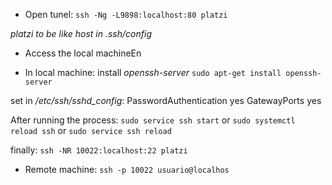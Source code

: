 - Open tunel:
`ssh -Ng -L9898:localhost:80 platzi`

_platzi to be like host in .ssh/config_ 

- Access the local machineEn 

* In local machine:
install *openssh-server*
`sudo apt-get install openssh-server`

set in _/etc/ssh/sshd_config_:
PasswordAuthentication yes
GatewayPorts yes

After running the process:
`sudo service ssh start`
or
`sudo systemctl reload ssh`
or
`sudo service ssh reload`

finally:
`ssh -NR 10022:localhost:22 platzi`

* Remote machine:
`ssh -p 10022 usuario@localhos`
